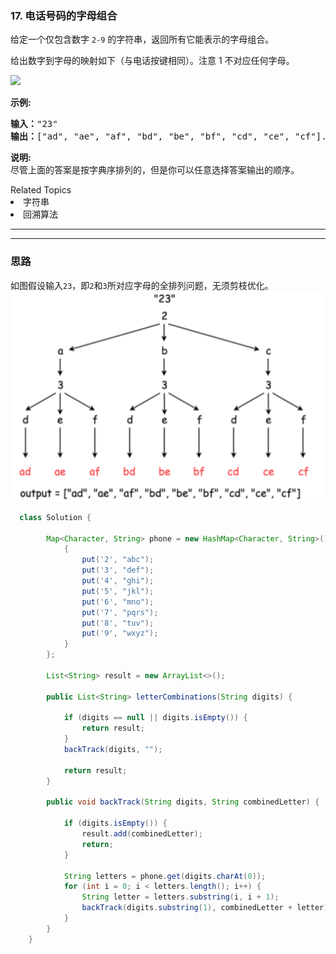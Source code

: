 ### 17. 电话号码的字母组合

<p>给定一个仅包含数字&nbsp;<code>2-9</code>&nbsp;的字符串，返回所有它能表示的字母组合。</p>

<p>给出数字到字母的映射如下（与电话按键相同）。注意 1 不对应任何字母。</p>

<p><img src="https://assets.leetcode-cn.com/aliyun-lc-upload/original_images/17_telephone_keypad.png" style="width: 200px;"></p>

<p><strong>示例:</strong></p>

<pre><strong>输入：</strong>&quot;23&quot;
<strong>输出：</strong>[&quot;ad&quot;, &quot;ae&quot;, &quot;af&quot;, &quot;bd&quot;, &quot;be&quot;, &quot;bf&quot;, &quot;cd&quot;, &quot;ce&quot;, &quot;cf&quot;].
</pre>

<p><strong>说明:</strong><br>
尽管上面的答案是按字典序排列的，但是你可以任意选择答案输出的顺序。</p>
<div><div>Related Topics</div><div><li>字符串</li><li>回溯算法</li></div></div>

------------   
------------
### 思路
如图假设输入`23`，即`2`和`3`所对应字母的全排列问题，无须剪枝优化。
![](pics/2020-03-04-20-29-53.png)
``` java
  class Solution {

        Map<Character, String> phone = new HashMap<Character, String>() {
            {
                put('2', "abc");
                put('3', "def");
                put('4', "ghi");
                put('5', "jkl");
                put('6', "mno");
                put('7', "pqrs");
                put('8', "tuv");
                put('9', "wxyz");
            }
        };

        List<String> result = new ArrayList<>();

        public List<String> letterCombinations(String digits) {

            if (digits == null || digits.isEmpty()) {
                return result;
            }
            backTrack(digits, "");

            return result;
        }

        public void backTrack(String digits, String combinedLetter) {

            if (digits.isEmpty()) {
                result.add(combinedLetter);
                return;
            }

            String letters = phone.get(digits.charAt(0));
            for (int i = 0; i < letters.length(); i++) {
                String letter = letters.substring(i, i + 1);
                backTrack(digits.substring(1), combinedLetter + letter);
            }
        }
    }
```

